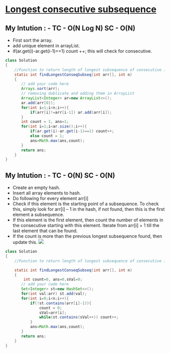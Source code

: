 # **[Longest consecutive subsequence](https://practice.geeksforgeeks.org/problems/longest-consecutive-subsequence2449/1)**

## My Intution : - TC - O(N Log N) SC - O(N)

- First sort the array.
- add unique element in arrayList.
- if(ar.get(i)-ar.get(i-1)==1) count ++; this will check for consecutive.

```java
class Solution
{
    //Function to return length of longest subsequence of consecutive integers.
	static int findLongestConseqSubseq(int arr[], int n)
	{
	   // add your code here
	   Arrays.sort(arr);
	   // removing dublicate and adding them in ArrayList
	   ArrayList<Integer> ar=new ArrayList<>();
	   ar.add(arr[0]);
	   for(int i=1;i<n;i++){
	       if(arr[i]!=arr[i-1]) ar.add(arr[i]);
	   }
	   int count = 1, ans=1;
	   for(int i=1;i<ar.size();i++){
	       if(ar.get(i)-ar.get(i-1)==1) count++;
	       else count = 1;
	       ans=Math.max(ans,count);
	   }
	   return ans;
	}
}
```

## My Intution : - TC - O(N) SC - O(N)

- Create an empty hash.
- Insert all array elements to hash.
- Do following for every element arr[i]
- Check if this element is the starting point of a subsequence. To check this, simply look for arr[i] – 1 in the hash, if not found, then this is the first element a subsequence.
- If this element is the first element, then count the number of elements in the consecutive starting with this element. Iterate from arr[i] + 1 till the last element that can be found.
- If the count is more than the previous longest subsequence found, then update this.
  ![](https://media.geeksforgeeks.org/wp-content/cdn-uploads/20190702121807/LongestConsecutiveSubsequence.png)

```java
class Solution
{
    //Function to return length of longest subsequence of consecutive integers.

	static int findLongestConseqSubseq(int arr[], int n)
	{
	    int count=0, ans=0,sVal=0;
	   // add your code here
	   Set<Integer> st=new HashSet<>();
	   for(int val:arr) st.add(val);
	   for(int i=0;i<n;i++){
	       if(!st.contains(arr[i]-1)){
	           count = 0;
	           sVal=arr[i];
	           while(st.contains(sVal++)) count++;
	       }
	       ans=Math.max(ans,count);
	   }
	   return ans;
	}
}
```
